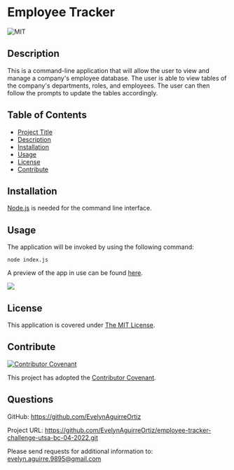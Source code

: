 # Employee Tracker

![MIT](https://img.shields.io/badge/License-MIT-yellow.svg)
  

## Description
This is a command-line application that will allow the user to view and manage a company's employee database. The user is able to view tables of the company's departments, roles, and employees. The user can then follow the prompts to update the tables accordingly.

## Table of Contents
- [Project Title](#employee-tracker)
- [Description](#description)
- [Installation](#installation)
- [Usage](#usage)
- [License](#license)
- [Contribute](#contribute)
  
## Installation
[Node.js](https://www.npmjs.com/package/install) is needed for the command line interface.
  
## Usage
The application will be invoked by using the following command: 
  ```
  node index.js
  ```

A preview of the app in use can be found [here](./assets/images/Employee_Tracker_Demo.mp4). 


 ![](./assets/images/Employee_Tracker_Demo.gif)

## License
  
  This application is covered under [The MIT License](https://opensource.org/licenses/MIT). 
  
  
## Contribute
  [![Contributor Covenant](https://img.shields.io/badge/Contributor%20Covenant-2.1-4baaaa.svg)](code_of_conduct.md) 
  
  This project has adopted the [Contributor Covenant](https://www.contributor-covenant.org/).

## Questions

GitHub:
<https://github.com/EvelynAguirreOrtiz>

Project URL:
<https://github.com/EvelynAguirreOrtiz/employee-tracker-challenge-utsa-bc-04-2022.git>

Please send requests for additional information to:
<evelyn.aguirre.9895@gmail.com>